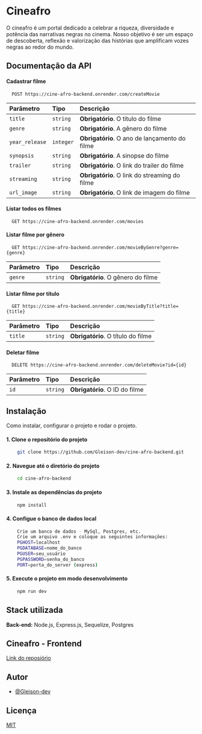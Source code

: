 
# Cineafro

O cineafro é um portal dedicado a celebrar a riqueza, diversidade e potência das narrativas negras no cinema. Nosso objetivo é ser um espaço de descoberta, reflexão e valorização das histórias que amplificam vozes negras ao redor do mundo.


## Documentação da API

#### Cadastrar filme

```http
  POST https://cine-afro-backend.onrender.com/createMovie
```

| Parâmetro   | Tipo       | Descrição                           |
| :---------- | :--------- | :---------------------------------- |
| `title` | `string` | **Obrigatório**. O título do filme |
| `genre` | `string` | **Obrigatório**. A gênero do filme |
| `year_release` | `integer` | **Obrigatório**. O ano de lançamento do filme |
| `synopsis` | `string` | **Obrigatório**. A sinopse do filme |
| `trailer` | `string` | **Obrigatório**. O link do trailer do filme |
| `streaming` | `string` | **Obrigatório**. O link do streaming do filme |
| `url_image` | `string` | **Obrigatório**. O link de imagem do filme |

#### Listar todos os filmes

```http
  GET https://cine-afro-backend.onrender.com/movies
```

#### Listar filme por gênero

```http
  GET https://cine-afro-backend.onrender.com/movieByGenre?genre={genre}
```

| Parâmetro   | Tipo       | Descrição                           |
| :---------- | :--------- | :---------------------------------- |
| `genre` | `string` | **Obrigatório**. O gênero do filme |

#### Listar filme por título

```http
  GET https://cine-afro-backend.onrender.com/movieByTitle?title={title}
```

| Parâmetro   | Tipo       | Descrição                           |
| :---------- | :--------- | :---------------------------------- |
| `title` | `string` | **Obrigatório**. O título do filme |

#### Deletar filme

```http
  DELETE https://cine-afro-backend.onrender.com/deleteMovie?id={id}
```

| Parâmetro   | Tipo       | Descrição                           |
| :---------- | :--------- | :---------------------------------- |
| `id` | `string` | **Obrigatório**. O ID do filme |


## Instalação

Como instalar, configurar o projeto e rodar o projeto.

#### 1. Clone o repositório do projeto
```bash
    git clone https://github.com/Gleison-dev/cine-afro-backend.git
```

#### 2. Navegue até o diretório do projeto
```bash
    cd cine-afro-backend
```

#### 3. Instale as dependências do projeto
```bash
    npm install
```

#### 4. Configue o banco de dados local
```bash
    Crie um banco de dados - MySql, Postgres, etc.
    Crie um arquivo .env e coloque as seguintes informações:
    PGHOST=localhost
    PGDATABASE=nome_do_banco
    PGUSER=seu_usuário
    PGPASSWORD=senha_do_banco
    PORT=porta_do_server (express)
```

#### 5. Execute o projeto em modo desenvolvimento
```bash
    npm run dev
```
## Stack utilizada

**Back-end:** Node.js, Express.js, Sequelize, Postgres

## Cineafro - Frontend
[Link do reposiório](https://github.com/Gleison-dev/cine-afro-frontend)

## Autor

- [@Gleison-dev](https://github.com/Gleison-dev)


## Licença

[MIT](https://choosealicense.com/licenses/mit/)

